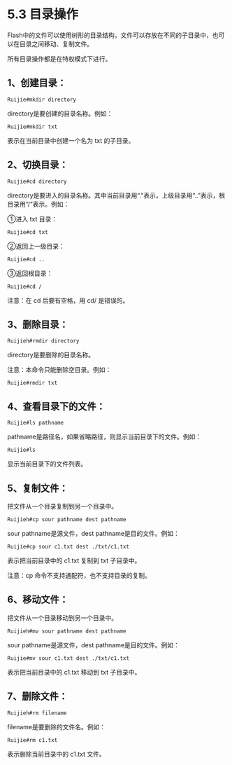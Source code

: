 # 5.3 目录操作

Flash中的文件可以使用树形的目录结构，文件可以存放在不同的子目录中，也可以在目录之间移动、复制文件。

所有目录操作都是在特权模式下进行。

## 1、创建目录：

`Ruijie#mkdir directory`

directory是要创建的目录名称。例如：

`Ruijie#mkdir txt`

表示在当前目录中创建一个名为 txt 的子目录。

## 2、切换目录：

`Ruijie#cd directory`

directory是要进入的目录名称。其中当前目录用“.”表示，上级目录用“..”表示，根目录用“/”表示。例如：

①进入 txt 目录：

`Ruijie#cd txt`

②返回上一级目录：

`Ruijie#cd ..`

③返回根目录：

`Ruijie#cd /`

注意：在 cd 后要有空格，用 cd/ 是错误的。

## 3、删除目录：

`Ruijieh#rmdir directory`

directory是要删除的目录名称。

注意：本命令只能删除空目录。例如：

`Ruijie#rmdir txt`

## 4、查看目录下的文件：

`Ruijie#ls pathname`

pathname是路径名，如果省略路径，则显示当前目录下的文件。例如：

`Ruijie#ls`

显示当前目录下的文件列表。

## 5、复制文件：

把文件从一个目录复制到另一个目录中。

`Ruijieh#cp sour pathname dest pathname`

sour pathname是源文件，dest pathname是目的文件。例如：

`Ruijie#cp sour c1.txt dest ./txt/c1.txt`

表示把当前目录中的 c1.txt 复制到 txt 子目录中。

注意：cp 命令不支持通配符，也不支持目录的复制。

## 6、移动文件：

把文件从一个目录移动到另一个目录中。

`Ruijieh#mv sour pathname dest pathname`

sour pathname是源文件，dest pathname是目的文件。例如：

`Ruijie#mv sour c1.txt dest ./txt/c1.txt`

表示把当前目录中的 c1.txt 移动到 txt 子目录中。

## 7、删除文件：

`Ruijieh#rm filename`

filename是要删除的文件名。例如：

`Ruijie#rm c1.txt`

表示删除当前目录中的 c1.txt 文件。

